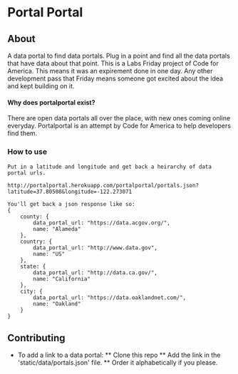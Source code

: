 Portal Portal
=========================

## <a name="about"></a>About

A data portal to find data portals. Plug in a point and find all the data portals that have data about that point. This is a Labs Friday project of Code for America. This means it was an expirement done in one day. Any other development pass that Friday means someone got excited about the idea and kept building on it.

#### Why does portalportal exist?

There are open data portals all over the place, with new ones coming online everyday. Portalportal is an attempt by Code for America to help developers find them.

### How to use

	Put in a latitude and longitude and get back a heirarchy of data portal urls.
	
	http://portalportal.herokuapp.com/portalportal/portals.json?latitude=37.80508&longitude=-122.273071

	You'll get back a json response like so:
	{
		county: {
			data_portal_url: "https://data.acgov.org/",
			name: "Alameda"
		},
		country: {
			data_portal_url: "http://www.data.gov",
			name: "US"
		},
		state: {
			data_portal_url: "http://data.ca.gov/",
			name: "California"
		},
		city: {
			data_portal_url: "https://data.oaklandnet.com/",
			name: "Oakland"
		}
	}

## <a name="contributing"></a>Contributing

* To add a link to a data portal:
** Clone this repo
** Add the link in the 'static/data/portals.json' file.
** Order it alphabetically if you please.